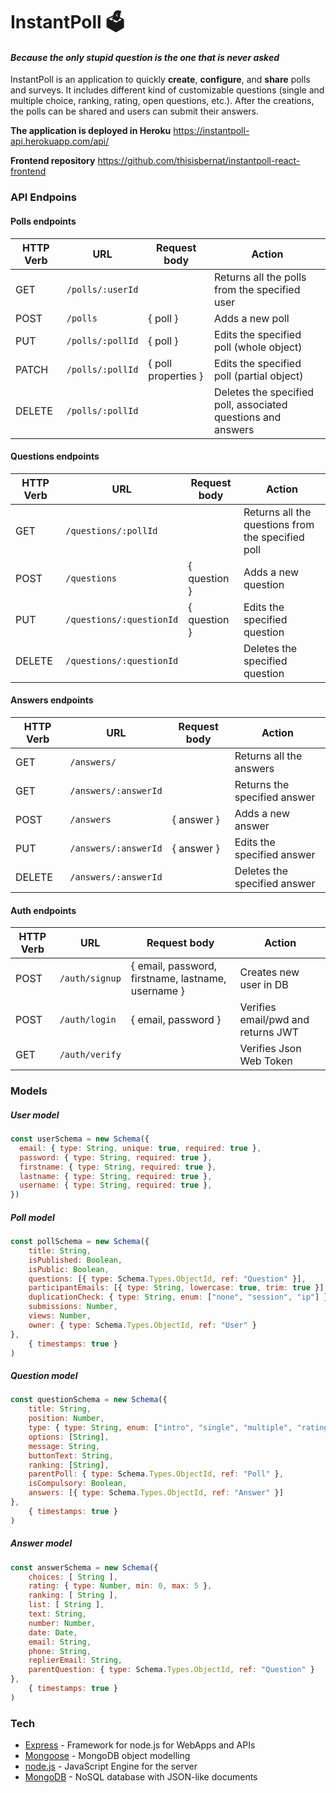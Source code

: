 # InstantPoll 🗳️
#### _Because the only stupid question is the one that is never asked_
InstantPoll is an application to quickly **create**, **configure**, and **share** polls and surveys. It includes different kind of customizable questions (single and multiple choice, ranking, rating, open questions, etc.). After the creations, the polls can be shared and users can submit their answers.

**The application is deployed in Heroku**
https://instantpoll-api.herokuapp.com/api/

**Frontend repository**
https://github.com/thisisbernat/instantpoll-react-frontend

### API Endpoins
#### Polls endpoints
| HTTP Verb | URL              | Request body        | Action                                                       |
| --------- | ---------------- | ------------------- | ------------------------------------------------------------ |
| GET       | `/polls/:userId` |                     | Returns all the polls from the specified user                |
| POST      | `/polls`         | { poll }            | Adds a new poll                                              |
| PUT       | `/polls/:pollId` | { poll }            | Edits the specified poll (whole object)                      |
| PATCH     | `/polls/:pollId` | { poll properties } | Edits the specified poll (partial object)                    |
| DELETE    | `/polls/:pollId` |                     | Deletes the specified poll, associated questions and answers |

#### Questions endpoints
| HTTP Verb | URL                      | Request body | Action                                            |
| --------- | ------------------------ | ------------ | ------------------------------------------------- |
| GET       | `/questions/:pollId`     |              | Returns all the questions from the specified poll |
| POST      | `/questions`             | { question } | Adds a new question                               |
| PUT       | `/questions/:questionId` | { question } | Edits the specified question                      |
| DELETE    | `/questions/:questionId` |              | Deletes the specified question                    |

#### Answers endpoints
| HTTP Verb | URL                  | Request body | Action                       |
| --------- | -------------------- | ------------ | ---------------------------- |
| GET       | `/answers/`          |              | Returns all the answers      |
| GET       | `/answers/:answerId` |              | Returns the specified answer |
| POST      | `/answers`           | { answer }   | Adds a new answer            |
| PUT       | `/answers/:answerId` | { answer }   | Edits the specified answer   |
| DELETE    | `/answers/:answerId` |              | Deletes the specified answer |

#### Auth endpoints
| HTTP Verb | URL            | Request body                                       | Action                             |
| --------- | -------------- | -------------------------------------------------- | ---------------------------------- |
| POST      | `/auth/signup` | { email, password, firstname, lastname, username } | Creates new user in DB             |
| POST      | `/auth/login`  | { email, password }                                | Verifies email/pwd and returns JWT |
| GET       | `/auth/verify` |                                                    | Verifies Json Web Token            |

### Models
##### User model

```javascript
const userSchema = new Schema({
  email: { type: String, unique: true, required: true },
  password: { type: String, required: true },
  firstname: { type: String, required: true },
  lastname: { type: String, required: true },
  username: { type: String, required: true },
})
```
##### Poll model

```javascript
const pollSchema = new Schema({
    title: String,
    isPublished: Boolean,
    isPublic: Boolean,
    questions: [{ type: Schema.Types.ObjectId, ref: "Question" }],
    participantEmails: [{ type: String, lowercase: true, trim: true }],
    duplicationCheck: { type: String, enum: ["none", "session", "ip"] },
    submissions: Number,
    views: Number,
    owner: { type: Schema.Types.ObjectId, ref: "User" }
},
    { timestamps: true }
)
```
##### Question model

```javascript
const questionSchema = new Schema({
    title: String,
    position: Number,
    type: { type: String, enum: ["intro", "single", "multiple", "rating", "open", "ranking", "list", "thanks", "line", "paragraph", "number", "date", "email", "phone"] },
    options: [String],
    message: String,
    buttonText: String,
    ranking: [String],
    parentPoll: { type: Schema.Types.ObjectId, ref: "Poll" },
    isCompulsory: Boolean,
    answers: [{ type: Schema.Types.ObjectId, ref: "Answer" }]
},
    { timestamps: true }
)
```
##### Answer model

```javascript
const answerSchema = new Schema({
    choices: [ String ],
    rating: { type: Number, min: 0, max: 5 },
    ranking: [ String ],
    list: [ String ],
    text: String,
    number: Number,
    date: Date,
    email: String,
    phone: String,
    replierEmail: String,
    parentQuestion: { type: Schema.Types.ObjectId, ref: "Question" }    
},
    { timestamps: true }
)
```
### Tech
- [Express](https://expressjs.com/) - Framework for node.js for WebApps and APIs
- [Mongoose](https://mongoosejs.com/) - MongoDB object modelling
- [node.js](https://nodejs.org/) - JavaScript Engine for the server
- [MongoDB](https://www.mongodb.com/) - NoSQL database with JSON-like documents